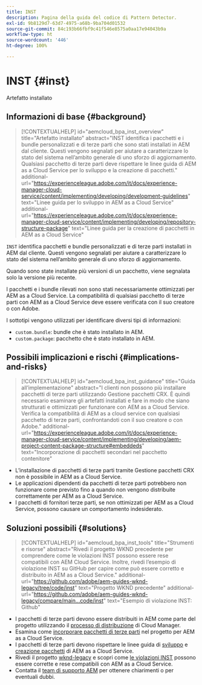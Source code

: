 ```yaml
---
title: INST
description: Pagina della guida del codice di Pattern Detector.
exl-id: 9b8129d7-63d7-4975-a68b-9ba704d01532
source-git-commit: 84c193b66fbf9c41f546e8575a0aa17e94043b9a
workflow-type: ht
source-wordcount: '446'
ht-degree: 100%

---
```


# INST {#inst}

Artefatto installato

## Informazioni di base {#background}

>[!CONTEXTUALHELP]
>id="aemcloud_bpa_inst_overview"
>title="Artefatto installato"
>abstract="INST identifica i pacchetti e i bundle personalizzati e di terze parti che sono stati installati in AEM dal cliente. Questi vengono segnalati per aiutare a caratterizzare lo stato del sistema nell’ambito generale di uno sforzo di aggiornamento. Qualsiasi pacchetto di terze parti deve rispettare le linee guida di AEM as a Cloud Service per lo sviluppo e la creazione di pacchetti."
>additional-url="https://experienceleague.adobe.com/it/docs/experience-manager-cloud-service/content/implementing/developing/development-guidelines" text="Linee guida per lo sviluppo in AEM as a Cloud Service"
>additional-url="https://experienceleague.adobe.com/it/docs/experience-manager-cloud-service/content/implementing/developing/repository-structure-package" text="Linee guida per la creazione di pacchetti in AEM as a Cloud Service"

`INST` identifica pacchetti e bundle personalizzati e di terze parti installati in AEM dal cliente. Questi vengono segnalati per aiutare a caratterizzare lo stato del sistema nell’ambito generale di uno sforzo di aggiornamento.

Quando sono state installate più versioni di un pacchetto, viene segnalata solo la versione più recente.

I pacchetti e i bundle rilevati non sono stati necessariamente ottimizzati per AEM as a Cloud Service. La compatibilità di qualsiasi pacchetto di terze parti con AEM as a Cloud Service deve essere verificata con il suo creatore o con Adobe.

I sottotipi vengono utilizzati per identificare diversi tipi di informazioni:

* `custom.bundle`: bundle che è stato installato in AEM.
* `custom.package`: pacchetto che è stato installato in AEM.

## Possibili implicazioni e rischi {#implications-and-risks}

>[!CONTEXTUALHELP]
>id="aemcloud_bpa_inst_guidance"
>title="Guida all’implementazione"
>abstract="I clienti non possono più installare pacchetti di terze parti utilizzando Gestione pacchetti CRX. È quindi necessario esaminare gli artefatti installati e fare in modo che siano strutturati e ottimizzati per funzionare con AEM as a Cloud Service. Verifica la compatibilità di AEM as a cloud service con qualsiasi pacchetto di terze parti, confrontandoti con il suo creatore o con Adobe."
>additional-url="https://experienceleague.adobe.com/it/docs/experience-manager-cloud-service/content/implementing/developing/aem-project-content-package-structure#embeddeds" text="Incorporazione di pacchetti secondari nel pacchetto contenitore"


* L’installazione di pacchetti di terze parti tramite Gestione pacchetti CRX non è possibile in AEM as a Cloud Service.
* Le applicazioni dipendenti da pacchetti di terze parti potrebbero non funzionare come previsto fino a quando non vengono distribuite correttamente per AEM as a Cloud Service.
* I pacchetti di fornitori terze parti, se non ottimizzati per AEM as a Cloud Service, possono causare un comportamento indesiderato.

## Soluzioni possibili {#solutions}

>[!CONTEXTUALHELP]
>id="aemcloud_bpa_inst_tools"
>title="Strumenti e risorse"
>abstract="Rivedi il progetto WKND precedente per comprendere come le violazioni INST possono essere rese compatibili con AEM Cloud Service. Inoltre, rivedi l’esempio di violazione INST su GitHub per capire come può essere corretto e distribuito in AEM as a Cloud Service."
>additional-url="https://github.com/adobe/aem-guides-wknd-legacy/tree/code/inst" text="Progetto WKND precedente"
>additional-url="https://github.com/adobe/aem-guides-wknd-legacy/compare/main...code/inst" text="Esempio di violazione INST: Github"

* I pacchetti di terze parti devono essere distribuiti in AEM come parte del progetto utilizzando il [processo di distribuzione](https://experienceleague.adobe.com/it/docs/experience-manager-cloud-service/content/implementing/using-cloud-manager/deploy-code#deployment-process) di Cloud Manager.
* Esamina come [incorporare pacchetti di terze parti](https://experienceleague.adobe.com/it/docs/experience-manager-cloud-service/content/implementing/developing/aem-project-content-package-structure#embedding-3rd-party-packages) nel progetto per AEM as a Cloud Service.
* I pacchetti di terze parti devono rispettare le linee guida di [sviluppo](https://experienceleague.adobe.com/it/docs/experience-manager-cloud-service/content/implementing/developing/development-guidelines) e [creazione pacchetti](https://experienceleague.adobe.com/it/docs/experience-manager-cloud-service/content/implementing/developing/repository-structure-package) di AEM as a Cloud Service.
* Rivedi il progetto [wknd-legacy](https://github.com/adobe/aem-guides-wknd-legacy/tree/code/inst) e scopri come [le violazioni INST](https://github.com/adobe/aem-guides-wknd-legacy/compare/main...code/inst) possono essere corrette e rese compatibili con AEM as a Cloud Service.
* Contatta il [team di supporto AEM](https://helpx.adobe.com/it/enterprise/using/support-for-experience-cloud.html) per ottenere chiarimenti o per eventuali dubbi.
